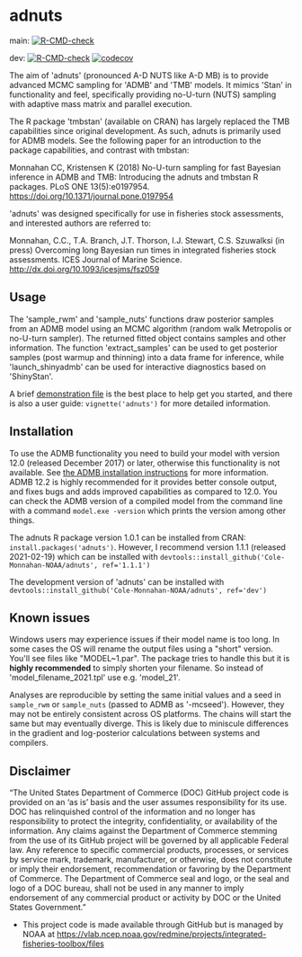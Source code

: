 # adnuts

main: [![R-CMD-check](https://github.com/Cole-Monnahan-NOAA/adnuts/workflows/R-CMD-check/badge.svg?branch=maain)](https://github.com/Cole-Monnahan-NOAA/adnuts/actions?query=workflow%3AR-CMD-check)

dev: [![R-CMD-check](https://github.com/Cole-Monnahan-NOAA/adnuts/workflows/R-CMD-check/badge.svg?branch=dev)](https://github.com/Cole-Monnahan-NOAA/adnuts/actions?query=workflow%3AR-CMD-check) [![codecov](https://codecov.io/gh/Cole-Monnahan-NOAA/adnuts/branch/dev/graph/badge.svg)](https://codecov.io/gh/Cole-Monnahan-NOAA/adnuts)

The aim of 'adnuts' (pronounced A-D NUTS like A-D MB) is to provide
advanced MCMC sampling for 'ADMB' and 'TMB' models. It mimics 'Stan' in
functionality and feel, specifically providing no-U-turn (NUTS) sampling
with adaptive mass matrix and parallel execution.

The R package 'tmbstan' (available on CRAN) has largely replaced the TMB
capabilities since original development. As such, adnuts is primarily used
for ADMB models. See the following paper for an introduction to the package
capabilities, and contrast with tmbstan:

Monnahan CC, Kristensen K (2018) No-U-turn sampling for fast Bayesian
inference in ADMB and TMB: Introducing the adnuts and tmbstan R
packages. PLoS ONE 13(5):e0197954. https://doi.org/10.1371/journal.pone.0197954

'adnuts' was designed specifically for use in fisheries stock assessments,
and interested authors are referred to:

Monnahan, C.C., T.A. Branch, J.T. Thorson, I.J. Stewart, C.S. Szuwalksi (in
press) Overcoming long Bayesian run times in integrated fisheries stock
assessments. ICES Journal of Marine Science. http://dx.doi.org/10.1093/icesjms/fsz059


## Usage
The 'sample_rwm' and 'sample_nuts' functions draw posterior samples
from an ADMB model using an MCMC algorithm (random walk Metropolis or
no-U-turn sampler). The returned fitted object contains samples and
other information. The function 'extract_samples' can be used to get
posterior samples (post warmup and thinning) into a data frame for
inference, while 'launch_shinyadmb' can be used for interactive
diagnostics based on 'ShinyStan'.

A brief [demonstration
file](https://github.com/Cole-Monnahan-NOAA/adnuts/blob/master/inst/demo.R)
is the best place to help get you started, and there is also a
user guide: `vignette('adnuts')` for more detailed information.

## Installation

To use the ADMB functionality you need to build your model with version
12.0 (released December 2017) or later, otherwise this functionality is not
available. See [the ADMB installation
instructions](http://www.admb-project.org/docs/install/) for more
information. ADMB 12.2 is highly recommended for it provides better
console output, and fixes bugs and adds improved capabilities as
compared to 12.0. You can check the ADMB version of a compiled
model from the command line with a command `model.exe -version`
which prints the version among other things.

The adnuts R package version 1.0.1 can be installed from CRAN:
`install.packages('adnuts')`. However, I recommend version 1.1.1
(released 2021-02-19) which can be installed with
`devtools::install_github('Cole-Monnahan-NOAA/adnuts', ref='1.1.1')`


The development version of 'adnuts' can be installed with
`devtools::install_github('Cole-Monnahan-NOAA/adnuts', ref='dev')`

## Known issues
Windows users may experience issues if their model name is too
long. In some cases the OS will rename the output files using a
"short" version. You'll see files like "MODEL~1.par". The package
tries to handle this but it is **highly recommended** to simply
shorten your filename. So instead of 'model_filename_2021.tpl'
use e.g. 'model_21'.

Analyses are reproducible by setting the same initial values and
a seed in `sample_rwm` or `sample_nuts` (passed to ADMB as
'-mcseed'). However, they may not be entirely consistent across
OS platforms. The chains will start the same but may eventually
diverge. This is likely due to miniscule differences in the
gradient and log-posterior calculations between systems and
compilers.

## Disclaimer

“The United States Department of Commerce (DOC) GitHub project code is provided on an ‘as is’ basis and the user assumes responsibility for its use. DOC has relinquished control of the information and no longer has responsibility to protect the integrity, confidentiality, or availability of the information. Any claims against the Department of Commerce stemming from the use of its GitHub project will be governed by all applicable Federal law. Any reference to specific commercial products, processes, or services by service mark, trademark, manufacturer, or otherwise, does not constitute or imply their endorsement, recommendation or favoring by the Department of Commerce. The Department of Commerce seal and logo, or the seal and logo of a DOC bureau, shall not be used in any manner to imply endorsement of any commercial product or activity by DOC or the United States Government.”

- This project code is made available through GitHub but is managed by NOAA at
 https://vlab.ncep.noaa.gov/redmine/projects/integrated-fisheries-toolbox/files
